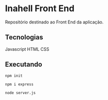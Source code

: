 # Inahell Front End
Repositório destinado ao Front End da aplicação.

## Tecnologias
Javascript
HTML
CSS

## Executando
```
npm init
```

```
npm i express
```

```
node server.js
```